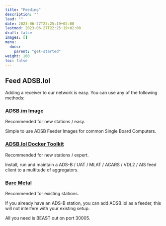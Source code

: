 ```yaml
---
title: "Feeding"
description: ""
lead: ""
date: 2023-06-27T22:25:19+02:00
lastmod: 2023-06-27T22:25:19+02:00
draft: false
images: []
menu:
  docs:
    parent: "get-started"
weight: 100
toc: false
---
```


## Feed ADSB.lol

Adding a receiver to our network is easy. You can use any of the following methods:

### [ADSB.im Image](../adsb-image)

Recommended for new stations / easy.

Simple to use ADSB Feeder Images for common Single Board Computers.

### [ADSB.lol Docker Toolkit](../docker)

Recommended for new stations / expert.

Install, run and maintain a ADS-B / UAT / MLAT / ACARS / VDL2 / AIS feed client to a multitude of aggregators.

### [Bare Metal](../bare-metal)

Recommended for existing stations.

If you already have an ADS-B station, you can add ADSB.lol as a feeder, this will not interfere with your existing setup.

All you need is BEAST out on port 30005.
